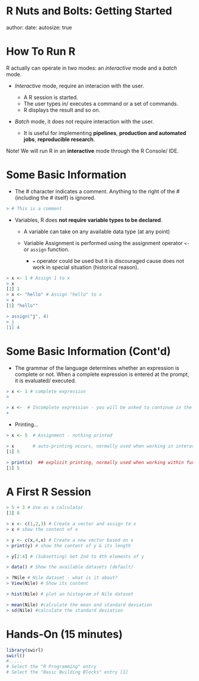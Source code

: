 R Nuts and Bolts: Getting Started
========================================================
author:
date:
autosize: true

How To Run R
========================================================

R actually can operate in two modes: an _interactive_ mode and a _batch_ mode.

- _Interactive_ mode, require an interacion with the user.
    - A R session is started.
    - The user types in/ executes a command or a set of commands.
    - R displays the result and so on.

- _Batch_ mode, it does not require interaction with the user.
    - It is useful for implementing __pipelines__, __production and automated jobs__, __reproducible research__.

Note! We will run R in an __interactive__ mode through the R Console/ IDE.

Some Basic Information
========================================================

- The # character indicates a comment. Anything to the right of the # (including the # itself) is ignored.

```r
> # This is a comment
```

- Variables, R does __not require variable types to be declared__.
    - A variable can take on any available data type (at any point)

    - Variable Assignment is performed using the assignment operator `<-` or `assign` function.
        - `=` operator could be used but it is discouraged cause does not work in special situation (historical reason).

```r
> x <- 1 # Assign 1 to x
> x
[1] 1
> x <- "hello" # Assign "hello" to x
> x
[1] "hello""

> assign("j", 4)
> j
[1] 4
```



Some Basic Information (Cont'd)
========================================================

- The grammar of the language determines whether an expression is complete or not. When a complete expression is entered at the prompt, it is evaluated/ executed.

```r
> x <- 1 # complete expression
>
```

```r
> x <-  # Incomplete expression - you will be asked to continue in the next line (+)
+
```

- Printing...

```r
> x <- 5  # Assignment - nothing printed

> x       # auto-printing occurs, normally used when working in interaction mode
[1] 5

> print(x)  ## explicit printing, normally used when working within function
[1] 5
```

A First R Session
========================================================

```r
> 5 + 3 # Use as a calculator
[1] 8

> x <- c(1,2,3) # Create a vector and assign to x
> x # show the content of x

> y <- c(x,4,x) # Create a new vector based on x
> print(y) # show the content of y & its length

> y[2:4] # (Subsetting) Get 2nd to 4th elements of y

> data() # Show the available datasets (default)

> ?Nile # Nile dataset - what is it about?
> View(Nile) # Show its content

> hist(Nile) # plot an histogram of Nile dataset

> mean(Nile) #calculate the mean and standard deviation
> sd(Nile) #calculate the standard deviation
```


Hands-On (15 minutes)
========================================================

```r
library(swirl)
swirl()
#.....
# Select the "R Programming" entry
# Select the "Basic Building Blocks" entry [1]
```
